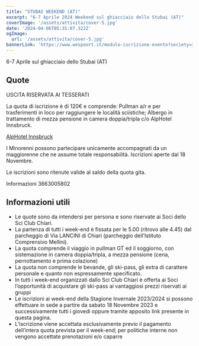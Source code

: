 ```yaml
---
title: "STUBAI WEEKEND (AT)"
excerpt: "6-7 Aprile 2024 Weekend sul ghiacciaio dello Stubai (AT)"
coverImage: '/assets/attivita/cover-5.jpg'
date: '2024-04-06T05:35:07.322Z'
ogImage:
  url: '/assets/attivita/cover-5.jpg'
bannerLink: 'https://www.wespoort.it/modulo-iscrizione-evento?society=32ad6a1a-5c52-4665-bf58-5623afdcfb98&event=921bcdb2-6788-4b07-96bd-94a262c43ba6'
---
```


6-7 Aprile sul ghiacciaio dello Stubai (AT)

## Quote


USCITA RISERVATA AI TESSERATI

La quota di iscrizione è di 120€ e comprende:
Pullman a/r e per trasferimenti in loco per raggiungere le località sciistiche;
Albergo in trattamento di mezza pensione in camera doppia/tripla c/o AlpHotel Innsbruck.

[AlpHotel Innsbruck](https://www.alphotel.com/en/)

I Minorenni possono partecipare unicamente accompagnati da un maggiorenne che ne assume totale
responsabilità. Iscrizioni aperte dal 18 Novembre.
 
Le iscrizioni sono ritenute valide al saldo della quota gita.

Informazioni 3663005802




## Informazioni utili

- Le quote sono da intendersi per persona e sono riservate ai Soci dello Sci Club Chiari.  
- La partenza di tutti i week-end è fissata per le 5.00 (ritrovo alle 4.45) dal parcheggio di Via LANCINI di Chiari (parcheggio dell’Istituto Comprensivo Mellini).  
- La quota comprende il viaggio in pullman GT ed il soggiorno, con sistemazione in camera doppia/tripla, a mezza pensione (cena, pernottamento e prima colazione)  
- La quota non comprende le bevande, gli ski-pass, gli extra di carattere personale e quanto non espressamente specificato.  
- In tutti i week-end organizzati dallo Sci Club Chiari è offerta ai Soci l’opportunità di acquistare gli ski-pass ai vantaggiosi prezzi riservati ai gruppi
- Le iscrizioni ai week-end della Stagione Invernale 2023/2024 si possono effettuare in sede a partire da sabato 18 Novembre 2023 e successivamente tutti i giovedì oppure tramite apposito link presente in questa pagina. 
- L’iscrizione viene accettata esclusivamente previo il pagamento dell’intera quota prevista per il week-end; per politiche interne non vengono accettate prenotazioni e/o caparre
